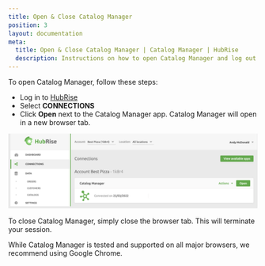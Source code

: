 ```yaml
---
title: Open & Close Catalog Manager
position: 3
layout: documentation
meta:
  title: Open & Close Catalog Manager | Catalog Manager | HubRise
  description: Instructions on how to open Catalog Manager and log out from it. Synchronise catalogs between your EPOS and your other apps.
---
```


To open Catalog Manager, follow these steps:

- Log in to [HubRise](https://manager.hubrise.com)
- Select **CONNECTIONS**
- Click **Open** next to the Catalog Manager app. Catalog Manager will open in a new browser tab.

![Catalog Manager Connections](../images/008-en-2x-Connections-Catalog-Manager.png)

To close Catalog Manager, simply close the browser tab. This will terminate your session.

While Catalog Manager is tested and supported on all major browsers, we recommend using Google Chrome.
